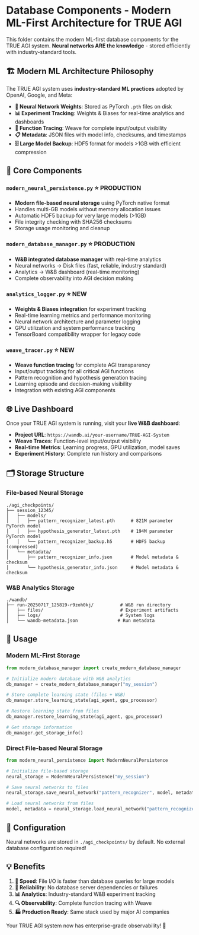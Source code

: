 # Database Components - Modern ML-First Architecture for TRUE AGI

This folder contains the modern ML-first database components for the TRUE AGI system. **Neural networks ARE the knowledge** - stored efficiently with industry-standard tools.

## 🏗️ Modern ML Architecture Philosophy

The TRUE AGI system uses **industry-standard ML practices** adopted by OpenAI, Google, and Meta:
- **🧠 Neural Network Weights**: Stored as PyTorch `.pth` files on disk
- **📊 Experiment Tracking**: Weights & Biases for real-time analytics and dashboards
- **🐝 Function Tracing**: Weave for complete input/output visibility  
- **📋 Metadata**: JSON files with model info, checksums, and timestamps
- **🗄️ Large Model Backup**: HDF5 format for models >1GB with efficient compression

## 📁 Core Components

### `modern_neural_persistence.py` ⭐ **PRODUCTION**
- **Modern file-based neural storage** using PyTorch native format
- Handles multi-GB models without memory allocation issues
- Automatic HDF5 backup for very large models (>1GB)
- File integrity checking with SHA256 checksums
- Storage usage monitoring and cleanup

### `modern_database_manager.py` ⭐ **PRODUCTION**
- **W&B integrated database manager** with real-time analytics
- Neural networks → Disk files (fast, reliable, industry standard)
- Analytics → W&B dashboard (real-time monitoring)
- Complete observability into AGI decision making

### `analytics_logger.py` ⭐ **NEW**
- **Weights & Biases integration** for experiment tracking
- Real-time learning metrics and performance monitoring
- Neural network architecture and parameter logging
- GPU utilization and system performance tracking
- TensorBoard compatibility wrapper for legacy code

### `weave_tracer.py` ⭐ **NEW**
- **Weave function tracing** for complete AGI transparency
- Input/output tracking for all critical AGI functions
- Pattern recognition and hypothesis generation tracing
- Learning episode and decision-making visibility
- Integration with existing AGI components

## 🌐 Live Dashboard

Once your TRUE AGI system is running, visit your **live W&B dashboard**:
- **Project URL**: `https://wandb.ai/your-username/TRUE-AGI-System`
- **Weave Traces**: Function-level input/output visibility
- **Real-time Metrics**: Learning progress, GPU utilization, model saves
- **Experiment History**: Complete run history and comparisons

## 🗂️ Storage Structure

### File-based Neural Storage
```
./agi_checkpoints/
├── session_12345/
│   ├── models/
│   │   ├── pattern_recognizer_latest.pth      # 821M parameter PyTorch model
│   │   ├── hypothesis_generator_latest.pth    # 194M parameter PyTorch model
│   │   └── pattern_recognizer_backup.h5       # HDF5 backup (compressed)
│   └── metadata/
│       ├── pattern_recognizer_info.json       # Model metadata & checksum
│       └── hypothesis_generator_info.json     # Model metadata & checksum
```

### W&B Analytics Storage
```
./wandb/
├── run-20250717_125819-r9zoh0kj/          # W&B run directory
│   ├── files/                             # Experiment artifacts
│   ├── logs/                              # System logs
│   └── wandb-metadata.json               # Run metadata
```

## 🚀 Usage

### Modern ML-First Storage
```python
from modern_database_manager import create_modern_database_manager

# Initialize modern database with W&B analytics
db_manager = create_modern_database_manager("my_session")

# Store complete learning state (files + W&B)
db_manager.store_learning_state(agi_agent, gpu_processor)

# Restore learning state from files
db_manager.restore_learning_state(agi_agent, gpu_processor)

# Get storage information
db_manager.get_storage_info()
```

### Direct File-based Neural Storage
```python
from modern_neural_persistence import ModernNeuralPersistence

# Initialize file-based storage
neural_storage = ModernNeuralPersistence("my_session")

# Save neural networks to files
neural_storage.save_neural_network("pattern_recognizer", model, metadata)

# Load neural networks from files
model, metadata = neural_storage.load_neural_network("pattern_recognizer")
```

## 🔧 Configuration

Neural networks are stored in `./agi_checkpoints/` by default.
No external database configuration required!

## 💡 Benefits

1. **🚀 Speed**: File I/O is faster than database queries for large models
2. **💾 Reliability**: No database server dependencies or failures
3. **📊 Analytics**: Industry-standard W&B experiment tracking
4. **🔍 Observability**: Complete function tracing with Weave
5. **🏭 Production Ready**: Same stack used by major AI companies

Your TRUE AGI system now has enterprise-grade observability! 🚀
